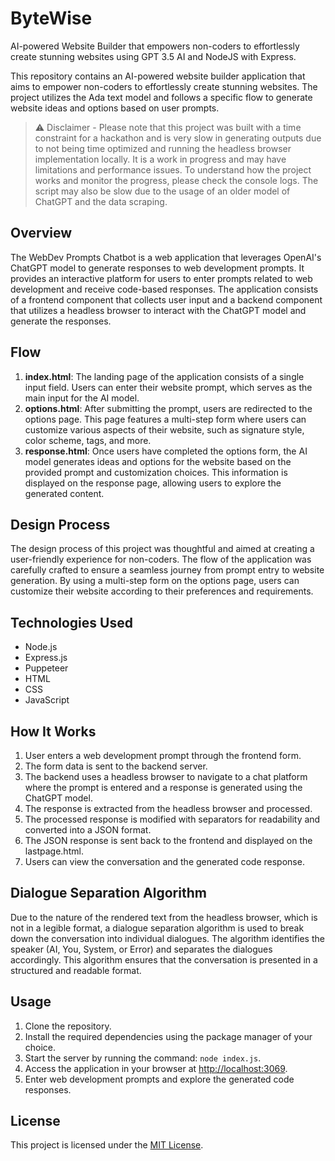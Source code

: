 # ByteWise
AI-powered Website Builder that empowers non-coders to effortlessly create stunning websites using GPT 3.5 AI and NodeJS with Express.

This repository contains an AI-powered website builder application that aims to empower non-coders to effortlessly create stunning websites. The project utilizes the Ada text model and follows a specific flow to generate website ideas and options based on user prompts.

> ⚠️ Disclaimer - Please note that this project was built with a time constraint for a hackathon and is very slow in generating outputs due to not being time optimized and running the headless browser implementation locally. It is a work in progress and may have limitations and performance issues. To understand how the project works and monitor the progress, please check the console logs. The script may also be slow due to the usage of an older model of ChatGPT and the data scraping.

## Overview
The WebDev Prompts Chatbot is a web application that leverages OpenAI's ChatGPT model to generate responses to web development prompts. It provides an interactive platform for users to enter prompts related to web development and receive code-based responses. The application consists of a frontend component that collects user input and a backend component that utilizes a headless browser to interact with the ChatGPT model and generate the responses.

## Flow

1. **index.html**: The landing page of the application consists of a single input field. Users can enter their website prompt, which serves as the main input for the AI model.
2. **options.html**: After submitting the prompt, users are redirected to the options page. This page features a multi-step form where users can customize various aspects of their website, such as signature style, color scheme, tags, and more.
3. **response.html**: Once users have completed the options form, the AI model generates ideas and options for the website based on the provided prompt and customization choices. This information is displayed on the response page, allowing users to explore the generated content.

## Design Process

The design process of this project was thoughtful and aimed at creating a user-friendly experience for non-coders. The flow of the application was carefully crafted to ensure a seamless journey from prompt entry to website generation. By using a multi-step form on the options page, users can customize their website according to their preferences and requirements.

## Technologies Used
- Node.js
- Express.js
- Puppeteer
- HTML
- CSS
- JavaScript

## How It Works
1. User enters a web development prompt through the frontend form.
2. The form data is sent to the backend server.
3. The backend uses a headless browser to navigate to a chat platform where the prompt is entered and a response is generated using the ChatGPT model.
4. The response is extracted from the headless browser and processed.
5. The processed response is modified with separators for readability and converted into a JSON format.
6. The JSON response is sent back to the frontend and displayed on the lastpage.html.
7. Users can view the conversation and the generated code response.

## Dialogue Separation Algorithm
Due to the nature of the rendered text from the headless browser, which is not in a legible format, a dialogue separation algorithm is used to break down the conversation into individual dialogues. The algorithm identifies the speaker (AI, You, System, or Error) and separates the dialogues accordingly. This algorithm ensures that the conversation is presented in a structured and readable format.

## Usage
1. Clone the repository.
2. Install the required dependencies using the package manager of your choice.
3. Start the server by running the command: `node index.js`.
4. Access the application in your browser at [http://localhost:3069](http://localhost:3069).
5. Enter web development prompts and explore the generated code responses.

## License
This project is licensed under the [MIT License](LICENSE).




